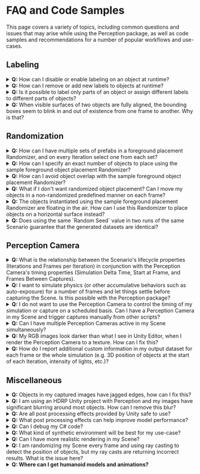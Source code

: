 # FAQ and Code Samples

This page covers a variety of topics, including common questions and issues that may arise while using the Perception package, as well as code samples and recommendations for a number of popular workflows and use-cases.

## <a name="labeling">Labeling</a> 


<details>
  <summary><strong>Q:</strong> How can I disable or enable labeling on an object at runtime?</summary>

---

 You can turn labeling on and off on a GameObject by switching the enabled state of its `Labeling` component. For example:

  ```C#
  gameObject.GetComponent<Labeling>().enabled = false;  
  ```
 
---


</details>

<details>
  <summary><strong>Q:</strong> How can I remove or add new labels to objects at runtime?</summary>

---
This can be achieved through modifying the `labels` list of the `Labeling` component. The key is to call `RefreshLabeling` on the component after making any changes to the labels. Example:

```C#
var labeling = gameObject.GetComponent<Labeling>();
labeling.labels.Clear();
labeling.labels.Add("new-label");
labeling.RefreshLabeling();
```
Keep in mind that any new label added with this method should already be present in the `LabelConfig` attached to the `Labeler` that is supposed to label this object.

---
</details>

<details>
  <summary><strong>Q:</strong> Is it possible to label only parts of an object or assign different labels to different parts of objects?</summary>

---
  Labeling works on the GameObject level, so to achieve the scenarios described here, you will need to break down your main object into multiple GameObjects parented to the same root object, and add `Labeling` components to each of the inner objects, as shown below.

<p align="center">
<img src="images/inner_objects.png" width="800"/>
</p>
  
  Alternatively, in cases where parts of the surface of the object need to be labeled (e.g. decals on objects), you can add labeled invisible surfaces on top of these sections. These invisible surfaces need to have a fully transparent material. To create an invisible material:

  * Create a new material (***Assets -> Create -> Material***) and name it `TransparentMaterial`
  * Set the `Surface Type` for the material to `Transparent`, and set the alpha channel of the `Base Map` color to 0.
    * For HDRP: In addition to the above, disable `Preserve specular lighting` 
   
  An example labeled output for an object with separate labels on inner objects is shown below:

<p align="center">
<img src="images/inner_labels.gif" width="600"/>
</p> 

---
</details>

<details>
  <summary><strong>Q:</strong> When visible surfaces of two objects are fully aligned, the bounding boxes seem to blink in and out of existence from one frame to another. Why is that?</summary>

---
This is due to a common graphics problem called *z-fighting*. This occurs when the shader can't decide which of the two surfaces to draw on top of the other, since they both have the exact same distance from the camera. To fix this, simply move one of the objects slightly so that the two problematic surfaces do not fully align.

---
</details>


## <a name="randomization">Randomization</a>

<details>
  <summary><strong>Q:</strong> How can I have multiple sets of prefabs in a foreground placement Randomizer, and on every Iteration select one from each set?
  </summary>

---
  This question is an example of more complex functionality that can be achieved by applying slight modifications to the provided sample Randomizers, or by creating completely custom ones using the powerful Parameters provided in the package. 

  Here, we have a variety of options toward achieving the described outcome. One simple method could be to add several more `GameObjectParameter` fields inside of the provided sample `ForegroundObjectPlacementRandomizer`. Each of these Parameters could hold one of our object lists. Then, on each iteration, we would fetch one prefab from each of the lists using the `Sample()` function of each Parameter. 
  
  The above solution can work but it is not modular enough, with the lists of prefabs not being reusable in other Randomizers.

  A better approach can be to define each prefab list separately as a scriptable object asset, and then just reference those scriptable objects inside of our foreground Randomizer. To do this, we first define a `PrefabCluster` class to hold a list of prefabs.

  ```C#
  using UnityEngine;
  using UnityEngine.Perception.Randomization.Parameters;

  [CreateAssetMenu(fileName="NewPrefabCluster", menuName="Test/PrefabCluster")]
  public class PrefabCluster : ScriptableObject
  {
      public GameObjectParameter clusterPrefabs;
  }
  ```

  We can now create a cluster asset using the ***Assets -> Create -> Test -> PrefabCluster** menu option and populate its list of prefabs. Each cluster contains one `GameObjectParameter`, which will hold the list of prefabs and provide us with a `Sample()` function.

  To be able to edit these clusters with the same editor UI available for Randomizers, you will also need to add an empty custom editor for the `PrefabCluster` class that extends our bespoke `ParameterUIElementsEditor` class:

  ```C#
  using UnityEditor;
  using UnityEditor.Perception.Randomization;

  [CustomEditor(typeof(PrefabCluster))]
  public class PrefabClusterEditor : ParameterUIElementsEditor { }
  ```

  Note that any editor scripts must be placed inside a folder named "Editor" within your project. "Editor" is a special folder name in Unity that prevents editor code from compiling into a player during the build process. For example, the file path for the `PrefabClusterEditor` script above could be ".../Assets/Scripts/Editor/PrefabClusterEditor".

  The ***Inspector*** view of a prefab cluster asset looks like below:

  <p align="center">
<img src="images/prefab_cluster.png" width="400"/>
</p>  

  Now all that is left is to use our prefab clusters inside a Randomizer. here is some sample code:

  ```C#
  using System;
using UnityEngine;

[Serializable]
[UnityEngine.Perception.Randomization.Randomizers.AddRandomizerMenu("My Randomizers/Cluster Randomizer")]
public class ClusterRandomizer : UnityEngine.Perception.Randomization.Randomizers.Randomizer
{
    public PrefabCluster[] clusters;
    protected override void OnIterationStart()
    {
        //select a random prefab from each cluster
        foreach (var cluster in clusters)
        {
            var prefab = cluster.clusterPrefabs.Sample();
            //do things with this prefab, e.g. create instances of it, etc. 
        }
    }
}
  ```
This Randomizer takes a list of `PrefabCluster` assets, then, on each Iteration, it goes through all the provided clusters and samples one prefab from each. The ***Inspector*** view for this Randomizer looks like this:

<p align="center">
<img src="images/cluster_randomizer.png" width="400"/>
</p>  

---
</details>

<details>
  <summary><strong>Q:</strong> How can I specify an exact number of objects to place using the sample foreground object placement Randomizer? </summary>

---
The provided `ForegroundObjectPlacementRandomizer` uses Poisson Disk sampling to find randomly positioned points in the space denoted by the provided `Width` and `Height` values. The distance between the sampled points will be at equal to `Separation Distance`. The number of sampled points will be the maximum number of points in the given area that match these criteria.

Thus, to limit the number of spawned objects, you can simply introduce a hard limit in the `for` loop that iterates over the Poisson Disk samples, to break out of the loop if the limit is reached. For example:

```C#
protected override void OnIterationStart()
{
    var seed = SamplerState.NextRandomState();
    
    //retrieve points using Poisson Disk sampling
    var placementSamples = PoissonDiskSampling.GenerateSamples(
        placementArea.x, placementArea.y, separationDistance, seed);

    var offset = new Vector3(placementArea.x, placementArea.y, 0f) * -0.5f;

    var limit = 50;
    //maximum number of objects to place

    var instantiatedCount = 0;
    //iterate over all points
    foreach (var sample in placementSamples)
    {
        if (instantiatedCount == limit)
            break;

        instantiatedCount ++;        

        var instance = m_GameObjectOneWayCache.GetOrInstantiate(prefabs.Sample());
        instance.transform.position = new Vector3(sample.x, sample.y, depth) + offset;
    }
    placementSamples.Dispose();
}
```

This will guarantee an upper limit of 50 on the number of objects. To have exactly 50 objects, we need to make sure the `Separation Distance` is small enough for the given area, so that there is always at least 50 point samples found. Experiment with different values for the distance until you find one that produces the minimum number of points required.

---
</details>

<details>
  <summary><strong>Q:</strong> How can I avoid object overlap with the sample foreground object placement Randomizer?</summary>

---
  There are a number of ways for procedurally placing objects while avoiding any overlap between them, and most of these methods can be rather complex and need to place objects in a sequence. All the modifications to the objects (like scale, rotation, etc.) would also need to happen before the next object is placed, so that the state of the world is fully known before each placement.

  Here, we are going to introduce a rather simple modification in the sample foreground placement code provided with the package. In each Iteration, a random scale factor is chosen, and then a desirable separation distance is calculated based on this scale factor and the list of given prefabs. We scale the objects here to introduce additional randomization, and the fact that once we have placed the objects we can no longer scale them.
  
  Based on the value given for `Non Overlap Guarantee`, this Randomizer can either reduce the amount of overlap or completely remove overlap. 

  ```C#
  using System;
using System.Collections.Generic;
using System.Linq;
using UnityEngine;
using UnityEngine.Perception.Randomization.Parameters;
using UnityEngine.Perception.Randomization.Randomizers;
using UnityEngine.Perception.Randomization.Randomizers.Utilities;
using UnityEngine.Perception.Randomization.Samplers;

[Serializable]
[AddRandomizerMenu("Example/No Overlap Foreground Object Placement Randomizer")]
public class NoOverlapForegroundObjectPlacementRandomizer : Randomizer
{
    public float depth;
    [Tooltip("Range of scales used for objects. All objects in each frame will use the same scale.")]
    public FloatParameter scaleParameter = new FloatParameter { value = new UniformSampler(4, 8) };
    public Vector2 placementArea;
    public GameObjectParameter prefabs;
    
    [Tooltip("Degree to which we can guarantee that no objects will overlap. Use 1 for no overlap and smaller values (down to 0) for more dense placement with a possibility of some overlap.")]
    public float nonOverlapGuarantee = 1;
    
    float m_ScaleFactor = 1f;
    GameObject m_Container;
    GameObjectOneWayCache m_GameObjectOneWayCache;
    Dictionary<GameObject, float> m_GameObjectBoundsSizeCache;
    List<GameObject> m_SelectedPrefabs;
    int m_SelectionPoolSizePerFrame = 1;
    FloatParameter m_IndexSelector = new FloatParameter { value = new UniformSampler(0, 1) };

    protected override void OnAwake()
    {
        m_Container = new GameObject("Foreground Objects");
        m_Container.transform.parent = scenario.transform;
        m_GameObjectOneWayCache = new GameObjectOneWayCache(
            m_Container.transform, prefabs.categories.Select(element => element.Item1).ToArray());
        m_GameObjectBoundsSizeCache = new Dictionary<GameObject, float>();
        m_SelectedPrefabs = new List<GameObject>();

        //Calculate the average bounds size for the prefabs included in this categorical parameter
        var averageBoundsSize = CalculateAverageBoundsSize();
        
        //Calculate average scale based on the scale range given
        var averageScale = 1f;
        var sampler = (UniformSampler)scaleParameter.value;
        if (sampler != null)
        {
            averageScale = (sampler.range.minimum + sampler.range.maximum) / 2;
        }

        //Use average bounds size and average scale to guess the maximum number of objects that can be placed without having them overlap. 
        //This is a heuristic to help us start the placement process. The actual number of items placed will usually be usually much smaller.
        m_SelectionPoolSizePerFrame = (int)(placementArea.x * placementArea.y / (averageBoundsSize * averageScale));
    }

    protected override void OnIterationStart()
    {
        m_ScaleFactor = scaleParameter.Sample();
        m_SelectedPrefabs.Clear();

        //Select a random number of prefabs for this frame. Placement calculations will be done based on this subset. 
        for (var i = 0; i < m_SelectionPoolSizePerFrame; i++)
        {
            var randIndex = (int)Mathf.Round((m_IndexSelector.Sample() * prefabs.categories.Count) - 0.5f);
            m_SelectedPrefabs.Add(prefabs.categories[randIndex].Item1);
        }

        //Calculate the minimum separation distance needed for the selected prefabs to not overlap.  
        var separationDistance = CalculateMaxSeparationDistance(m_SelectedPrefabs);
        var seed = SamplerState.NextRandomState();
        var placementSamples = PoissonDiskSampling.GenerateSamples(
            placementArea.x, placementArea.y, separationDistance, seed);
        var offset = new Vector3(placementArea.x, placementArea.y, 0f) * -0.5f;
        foreach (var sample in placementSamples)
        {
            //Pick a random prefab from the selected subset and instantiate it.
            var randIndex = (int)Mathf.Round((m_IndexSelector.Sample() * m_SelectedPrefabs.Count) - 0.5f);
            var instance = m_GameObjectOneWayCache.GetOrInstantiate(m_SelectedPrefabs[randIndex]);
            instance.transform.position = new Vector3(sample.x, sample.y, depth) + offset;
            instance.transform.localScale = Vector3.one * m_ScaleFactor;
        }

        placementSamples.Dispose();
    }

    protected override void OnIterationEnd()
    {
        m_GameObjectOneWayCache.ResetAllObjects();
    }

    /// <summary>
    /// Calculates the separation distance needed between placed objects to be sure that no two objects will overlap
    /// </summary>
    /// <returns>The max separation distance</returns>
    float CalculateMaxSeparationDistance(ICollection<GameObject> categories)
    {
        var maxBoundsSize = m_GameObjectBoundsSizeCache.Where(item => categories.Contains(item.Key)).Max(pair => pair.Value); 
        return maxBoundsSize * m_ScaleFactor * nonOverlapGuarantee;
    }

    float CalculateAverageBoundsSize()
    {
        foreach (var category in prefabs.categories)
        {
            var prefab = category.Item1;

            prefab.transform.localScale = Vector3.one;
            var renderers = prefab.GetComponentsInChildren<Renderer>();
            var totalBounds = new Bounds();
            foreach (var renderer in renderers)
            {
                totalBounds.Encapsulate(renderer.bounds);
            }

            var boundsSize = totalBounds.size.magnitude;
            m_GameObjectBoundsSizeCache.Add(prefab, boundsSize);
        }

        return m_GameObjectBoundsSizeCache.Values.Average();
    }
}

  ```
---
</details>

<details>
  <summary><strong>Q:</strong> What if I don't want randomized object placement? Can I move my objects in a non-randomized predefined manner on each frame? </summary>

---
Even though we call them Randomizers, you can use a Randomizer to perform any task through-out the execution lifecycle of your Scenario. The power of the Randomizers comes from the lifecycle hooks that they have into the Iteration and the Scenario, making it easy to know and guarantee when and in which order in the life of your simulation each piece of code runs. These functions include:
* `OnEnable`
* `OnAwake`
* `OnUpdate`
* `OnIterationStart`
* `OnIterationEnd`
* `OnScenarioStart`
* `OnScenarioComplete`
* `OnDisable`

So, in order to have deliberate non-random object movement, you will just need to put your object movement code inside of one of the recurrent lifecycle functions. `OnUpdate()` runs on every frame of the simulation, and `OnIterationStart()` runs every Iteration (which can be the same as each frame if you have only 1 frame per Iteration of your Scenario). For example, the code below moves all objects tagged with the component `ForwardMoverTag` by along their forward axis by 1 unit, on every Iteration. 

```C#
protected override void OnIterationStart()
{
    var tags = tagManager.Query<ForwardMoverTag>();
    foreach (var tag in tags)
    {
        tag.transform.Translate(Vector3.forward);
    }
}
```
---
</details>

<details>
  <summary><strong>Q:</strong> The objects instantiated using the sample foreground placement Randomizer are floating in the air. How can I use this Randomizer to place objects on a horizontal surface instead? </summary>

---
The objects instantiated by the sample foreground Randomizer are all parented to an object named `Foreground Objects` at the root of the Scene Hierarchy. To modify the orientation of the objects, you can simply rotate this parent object at the beginning of the Scenario. 

Alternatively, you could also place `Foreground Objects` inside another GameObject in the Scene using the `Transform.SetParent()` method, and then modifying the local position and and rotation of `Foreground Objects` in such a way that makes the objects appear on the surface of the parent GameObject. 

To achieve more natural placement, you could also use Unity's physics engine to drop the objects on a surface, let them settle, and then capture an image. To achieve this, you would just need to have sufficient frames in each Iteration of the Scenario (instead of the default 1 frame per iteration), and set your Perception Camera's capture interval to a large enough number that would make it capture each Iteration once after the objects have settled. This example is explained in more detail in the [Perception Camera](#perception-camera) section of this FAQ.

---
</details>

<details>
  <summary><strong>Q:</strong> Does using the same `Random Seed` value in two runs of the same Scenario guarantee that the generated datasets are identical?</summary>

---
 If you only use the Samplers (and Parameters, which internally use Samplers) provided in the Perception package to generate random values throughout the Scenario's lifecycle and keep the `Random Seed` value unchanged, an identical sequence of random numbers will be generated every time the Scenario is run. This is because the Samplers obtain their seeds through continually mutating the provided global `Random Seed` in the Scenario.  

 Keep in mind that any change in the order of sampling or the number of samples obtained can lead to different outcomes. For example, if you change the order of Randomizers in the Scenario, the Samplers inside of these Randomizers will now execute in the new order, and thus, they will operate based on different seeds than before and generate different numbers. The same can happen if you add additional calls to a Sampler inside a Randomizer, causing the Samplers in later Randomizers to now use different seeds, since the global seed has been mutated more times than before.

 One more thing to keep in mind is that certain systems and components of Unity are not deterministic and can produce different outcomes in consecutive runs. Examples of this are the physics engine and the film grain post processing. Hence, if you need to guarantee that your simulation always produces the exact same dataset, make sure to research the various systems that you use to make sure they behave deterministically. 

---
</details>

## <a name="perception-camera">Perception Camera</a>

<details>
  <summary><strong>Q:</strong> What is the relationship between the Scenario's lifecycle properties (Iterations and Frames per Iteration) in conjunction with the Perception Camera's timing properties (Simulation Delta Time, Start at Frame, and Frames Between Captures). </summary>

---
Each Iteration of the Scenario resets the Perception Camera's timing variables. Thus, you can think of each Iteration of the Scenario as one separate Perception Camera sequence, in which the camera's internal timing properties come into play. For instance, if you have 10 `Frames Per Iteration` on your Scenario, and your Perception Camera's `Start at Frame` value is set to 8, you will get two captures from the camera at the 9th and 10th frames of each Iteration (note that `Start at Frame` starts from 0). Similarly, you can use the `Frames Between Captures` to introduce intervals between captures. A value of 0 leads to all frames being captured.

---
</details>

<details>
  <summary><strong>Q:</strong> I want to simulate physics (or other accumulative behaviors such as auto-exposure) for a number of frames and let things settle before capturing the Scene. Is this possible with the Perception package?</summary>

---
The Perception Camera can be set to capture at specific frame intervals, rather than every frame. The `Frames Between Captures` value is set to 0 by default, which causes the camera to capture all frames; however, you can change this to 1 to capture every other frame, or larger numbers to allow more time between captures. You can also have the camera start capturing at a certain frame rather the first frame, by setting the `Start at Frame` value to a value other than 0. All of this timing happens within each Iteration of the Scenario, and gets reset when you advance to the next Iteration. Therefore, the combination of these properties and the Scenario's `Frames Per Iteration` property allows you to randomize the state of your Scene at the start of each Iteration, let things run for a number of frames, and then capture the Scene at the end of the Iteration.

Suppose we need to drop a few objects into the Scene, let them interact physically and settle after a number of frames, and then capture their final state once. Afterwards, we want to repeat this cycle by randomizing the initial positions of the objects, dropping them, and capturing the final state again. We will set the Scenario's `Frames Per Iteration` to 300, which should be sufficient for the objects to get close to a settled position (this depends on the value you use for `Simulation Delta Time` in Perception Camera and the physical properties of the engine and objects, and can be found through experimentation). We also set the `Start at Frame` value of the Perception Camera to 290, and the `Frames Between Captures` to a sufficiently large number (like 100), so that we only get one capture per Iteration of the Scenario. The results look like below:


<p align="center">
<img src="images/object_drop.gif" width="700"/>
</p>  

Note how the bounding boxes only update after the objects are fairly settled. These are the points at which captures are happening.

---
</details>

<details>
  <summary><strong>Q:</strong> I do not want to use the Perception Camera to control the timing of my simulation or capture on a scheduled basis. Can I have a Perception Camera in my Scene and trigger captures manually from other scripts?</summary>

---
Yes. The Perception Camera offers two trigger modes, `Scheduled` and `Manual`, and these can be chosen in the editor UI for the camera. If you select the `Manual` mode, you will be able to trigger captures by calling the `RequestCapture()` method of `PerceptionCamera`. In this mode, you still have an option to dictate your simulation delta time with this camera, in order to have deterministic simulation progress between rendered frames. This is controlled using the `Affect Simulation Timing` checkbox.

---
</details>


<details>
  <summary><strong>Q:</strong> Can I have multiple Perception Cameras active in my Scene simultaneously?</summary>

---
We currently do not support multiple active Perception Cameras, but you may be able to get things working partially if you clone the repository and modify parts of the code to fix some of the more easy-to-fix issues such as file sharing errors. You would also need to use render textures on all cameras. That said, there are still issues with the render pipeline that may prevent you from using Labelers of the same kind with different Label Configs on these cameras.

However, you can have more than one Perception Camera in the Scene, if only one is active when the simulation starts. Therefore, one possible workaround, if your simulation is fully deterministic from one run to the next, would be to run the simulation more than once, each time with one of the cameras active. While not ideal, this will at least let you generate matching datasets.

---
</details>

<details>
  <summary><strong>Q:</strong> My RGB images look darker than what I see in Unity Editor, when I render the Perception Camera to a texture. How can I fix this?
</summary>

---
This issue is caused by the color format of the texture. In the ***Inspector** view of the render texture, set color format to `R8G8B8A8_SRGB`.

---
</details>

<details>
  <summary><strong>Q:</strong> How do I report additional custom information in my output dataset for each frame or the whole simulation (e.g. 3D position of objects at the start of each Iteration, intensity of lights, etc.)?
</summary>

---
This can be done by adding custom annotations to your dataset. Have a look at [this](https://github.com/Unity-Technologies/com.unity.perception/blob/master/com.unity.perception/Documentation%7E/DatasetCapture.md) page for an explanation, as well as an example for how to do this. 

---
</details>

## <a name="miscellaneous">Miscellaneous</a>

<details>
  <summary><strong>Q:</strong> Objects in my captured images have jagged edges, how can I fix this?
</summary>

---
This is a common issue with rendering graphics into pixel grids (digital images), when the resolution of the grid is not high enough to perfectly display the slanting lines in the image. The common solution to this issue is the use of anti-aliasing methods, and Unity offers a number of these in both URP and HDRP. To experiment with anti-aliasing, go to the ***Inspector*** view of your Perception Camera object and in the Camera component, change `Anti-aliasing` from `None` to another option.

---
</details>

<details>
  <summary><strong>Q:</strong> I am using an HDRP Unity project with Perception and my images have significant blurring around most objects. How can I remove this blur?
</summary>

---
The effect you are observing here is motion blur, which is happens because the placement Randomizers used in the Perception tutorial cache their instantiated objects from one frame to the next, and move them to new locations on each frame instead of destroying them and creating new ones. This "motion" of the objects causes the motion blur effect to kick in. 


HDRP projects have motion blur and a number of other post processing effects enabled by default. To disable motion blur or any other effect, follow these steps:
1. Create an empty GameObject in your Scene and add a Volume component to it.
2. Set the Volume's profile to the **Volume Global** asset.
3. Uncheck the **Motion Blur** option.


<p align="center">
<img src="images/volume.png" width="500"/>
</p>  

---
</details>

<details>
  <summary><strong>Q:</strong> Are all post processing effects provided by Unity safe to use?
</summary>

---
A couple of important notes to keep in mind with post-processing revolve around randomness:

  * Some effects need to be Randomized from frame to frame, e.g. Film Grain). The Film Grain effect provided by Unity is not sufficiently randomized for model training and can thus mislead your CV model in the training process. 
  * Even if an effect is properly randomized, using it would make your overall randomization strategy non-deterministic, as it would use random number generators outside of the Perception package provided Samplers. 

To make sure you do not run into insufficient randomization or non-determinism, it would be best to implement effects such as Film Grain yourself and only use the Perception provided Samplers and Parameters in order to guarantee determinism.

---
</details>

<details>
  <summary><strong>Q:</strong> What post processing effects can help improve model performance?
</summary>

---
Based on our experiments, randomizing contrast, saturation, lens blur, and lens distortion can help significantly improve the performance of your CV model. We recommend experimenting with these as well as other effects to determine those that work best for your use-case.

---
</details>

<details>
  <summary><strong>Q:</strong> Can I debug my C# code?
</summary>

---
Unity projects can be debugged using external editors such as Visual Studio or JetBrains Rider. For local development and debugging, you will first need to clone the Perception repository to disk and add the Perception package from this cloned repository to your Unity project. Then, in Unity Editor, go to ***Edit (or "Unity" on OSX) -> Preferences -> External Tools***. Select your preferred editor as the External Script Editor, and enable 
**General .csproj files** for at least **Embedded packages** and **Local packages**. This will allow you to quickly navigate through the code-base for the Perception package and internal Unity Editor packages.

All you need to do now is to double click any of the Perception package's C# script files from inside Unity Editor's **Project** window. The files are located in `Assets/Perception`. Double clicking will open them in your external editor of choice, and you will be able to attach the debugger to Unity.

---
</details>


<details>
  <summary><strong>Q:</strong> What kind of synthetic environment will be best for my use-case?
</summary>

---
It is difficult to say what type of synthetic environment would lead to the best model performance. It is best to carry out small and quick experiments with both random unstructured environments (such as the [SynthDet](https://github.com/Unity-Technologies/SynthDet) project) and more structured ones that may resemble real environments in which prediction will need to happen. This will help identify the types of environments and randomizations that work best for each specific use-case. The beauty of synthetic data is that you can try these experiments fairly quickly.

Here are a few of blog posts to give you some ideas: [1](https://blog.unity.com/technology/synthetic-data-simulating-myriad-possibilities-to-train-robust-machine-learning-models), [2](https://blog.unity.com/technology/use-unitys-perception-tools-to-generate-and-analyze-synthetic-data-at-scale-to-train), [3](https://blog.unity.com/technology/training-a-performant-object-detection-ml-model-on-synthetic-data-using-unity-perception), [4](https://blog.unity.com/technology/supercharge-your-computer-vision-models-with-synthetic-datasets-built-by-unity), [5](https://blog.unity.com/technology/boosting-computer-vision-performance-with-synthetic-data).

---
</details>


<details>
  <summary><strong>Q:</strong> Can I have more realistic rendering in my Scene?
</summary>

---
A project's lighting configuration typically has the greatest influence over the final rendered output over any other simulation property. Unity has many lighting options, each of which is designed as a different trade-off between performance and realism/capability. The 3 most pertinent options that you will likely be interested in are:

* URP baked lighting: The Universal Render Pipeline offers the most performant lighting configurations by using an offline baking process to generate realistic bounce lighting within a static scene and then using simple shadow mapped dynamic lights in conjunctions with light probes to make dynamic (or randomized) objects "fit" into the baked scene. This option provides high performance, but lacks the visual fidelity needed for interior environments and is geared toward more outdoor-like settings. Also, depending on scene randomization complexity, light baking might not be the best option. Randomly generated scenes will often place objects and adjust lighting in ways that make the new scene incompatible with the original baked lighting configuration.

* HDRP lighting: A default HDRP scene offers a step toward more realistic environments with a much larger array of lighting settings (soft shadows, multiple dynamic lights, etc.) and a host of additional real-time effects like camera exposure and screen space ambient occlusion. A warning though: real time screen space effects may make your scene "look better", but the way these effects are calculated is not based on how light works in the real world, so realism may vary. Another huge advantage of HDRP is the potential to have moderately realistic lighting without baking your lighting configuration (though you can integrate light baking if you want to). However, there is no real-time global illumination option in default HDRP, meaning that your scene will not simulate complex real world light behavior such as light bouncing, light bleeding, or realistic shadows for dynamic scenes. This can result in unrealistically dark scenes when only using directional lights and windows (without extra interior lights to brighten things up). Overall though, HDRP offers a good compromise between performance and realism for some use cases.

* HDRP DXR (DirectX Raytracing): Unity offers some preview ray tracing features in its latest editor versions that can be used to drastically improve the realism of your scene. Here are the pros and cons of DXR:
  * Pros:
    * Can simulate more realistic light behaviors (light bouncing, light color bleeding, and realistic shadows)
    * No light baking required
  * Cons:
    * Requires special hardware to run (Nvidia RTX graphics cards)
    * Time consuming to render (relative to default HDRP). Some lighting options (Global Illumination) are less expensive then others (Path Tracing).
    * More complicated to configure
    * These features are still in preview and subject to change
 
A visual comparison of the different lighting configurations in HDRP is shown below. The Scene includes one directional light and one dim point light on the ceiling.

Default HDRP:

<p align="center">
<img src="images/hdrp.png" width="700"/>
</p>  

HDRP with Global Illumination (notice how much brighter the scene is with ray traced light bouncing):

<p align="center">
<img src="images/hdrp_rt_gi.png" width="700"/>
</p>  

HDRP with Path Tracing (128 samples) (notice the red light bleeding from the cube onto the floor and the increased shadow quality):

<p align="center">
<img src="images/hdrp_pt_128_samples.png" width="700"/>
</p>  

HDRP with Path Tracing (4096 samples) (more samples leads to less ray tracing noise but also a longer time to render):

<p align="center">
<img src="images/hdrp_pt_4096_samples.png" width="700"/>
</p>  

---
</details>

<details>
  <summary><strong>Q:</strong> I am randomizing my Scene every frame and using ray casting to detect the position of objects, but my ray casts are returning incorrect results. What is the issue here?
</summary>

---
The physics engine needs to catch up with the position and rotation of your objects and is typically a frame behind. When you randomize things every frame, the physics engine can never cath up. To fix this, call `Physics.SyncTransforms` just before calling any ray casting methods.

---
</details>

<details>
  <summary><strong>Q: Where can I get humanoid models and animations?</strong>
</summary>

---
One useful resource for humanoid characters and animations is [Mixamo](https://www.mixamo.com/#/?page=1&type=Motion%2CMotionPack).

---
</details>